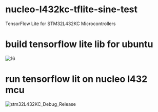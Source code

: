# nucleo-l432kc-tflite-sine-test
TensorFlow Lite for STM32L432KC Microcontrollers

# build tensorflow lite lib for ubuntu
![16](https://user-images.githubusercontent.com/14908981/128637067-679b6304-7911-47c0-a314-4622846d5c05.JPG)

# run tensorflow lit on nucleo l432 mcu
![stm32L432KC_Debug_Release](https://user-images.githubusercontent.com/14908981/128637126-329a4648-89a0-4cfe-bb45-9634a89087ee.JPG)
